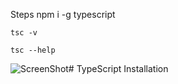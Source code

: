 
Steps 
    npm i -g typescript
    
    tsc -v 
    
    tsc --help


![ScreenShot](https://github.com/PratikPradhan987/TypeScript-StudyRefrence/assets/71559227/b513c3c0-032a-4ad2-a682-f18c0f9de04d)# TypeScript Installation 
